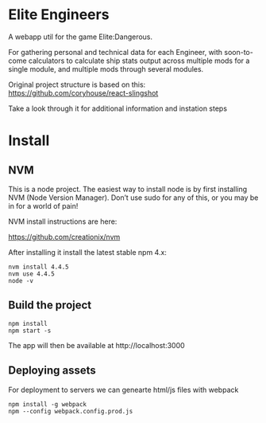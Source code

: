 Elite Engineers
===============

A webapp util for the game Elite:Dangerous.

For gathering personal and technical data for each Engineer, with soon-to-come 
calculators to calculate ship stats output across multiple mods for a single 
module, and multiple mods through several modules.

Original project structure is based on this:
https://github.com/coryhouse/react-slingshot

Take a look through it for additional information and instation steps

Install
=======

NVM
---

This is a node project. The easiest way to install node is by
first installing NVM (Node Version Manager). Don’t use sudo for
any of this, or you may be in for a world of pain!

NVM install instructions are here:

https://github.com/creationix/nvm

After installing it install the latest stable npm 4.x:

```
nvm install 4.4.5
nvm use 4.4.5
node -v
```

Build the project
-----------------

```
npm install
npm start -s
```

The app will then be available at http://localhost:3000

Deploying assets
----------------

For deployment to servers we can genearte html/js files with webpack

```
npm install -g webpack
npm --config webpack.config.prod.js
```
